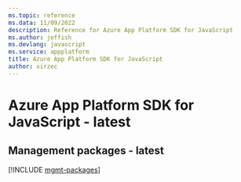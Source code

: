```yaml
---
ms.topic: reference
ms.data: 11/09/2022
description: Reference for Azure App Platform SDK for JavaScript
ms.author: jeffish
ms.devlang: javascript
ms.service: appplatform
title: Azure App Platform SDK for JavaScript
author: xirzec
---
```

# Azure App Platform SDK for JavaScript - latest

## Management packages - latest
[!INCLUDE [mgmt-packages](app-platform-mgmt-index.md)]
